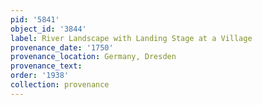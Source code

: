 ```yaml
---
pid: '5841'
object_id: '3844'
label: River Landscape with Landing Stage at a Village
provenance_date: '1750'
provenance_location: Germany, Dresden
provenance_text:
order: '1938'
collection: provenance
---
```

